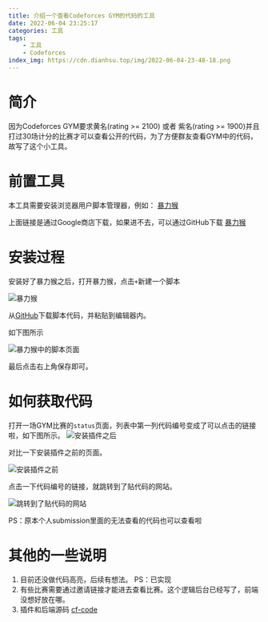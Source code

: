```yaml
---
title: 介绍一个查看Codeforces GYM的代码的工具
date: 2022-06-04 23:25:17
categories: 工具
tags:
    - 工具
    - Codeforces
index_img: https://cdn.dianhsu.top/img/2022-06-04-23-48-18.png
---
```


# 简介
因为Codeforces GYM要求黄名(rating >= 2100) 或者 紫名(rating >= 1900)并且打过30场计分的比赛才可以查看公开的代码，为了方便群友查看GYM中的代码，故写了这个小工具。

# 前置工具
本工具需要安装浏览器用户脚本管理器，例如： [暴力猴](https://chrome.google.com/webstore/detail/violent-monkey/jinjaccalgkegednnccohejagnlnfdag)

上面链接是通过Google商店下载，如果进不去，可以通过GitHub下载 [暴力猴](https://github.com/violentmonkey/violentmonkey/releases)

# 安装过程

安装好了暴力猴之后，打开暴力猴，点击`+`新建一个脚本

![暴力猴](https://cdn.dianhsu.top/img/2022-06-04-23-37-06.png)

从[GitHub](https://github.com/dianhsu/cf-code/blob/main/script.js)下载脚本代码，并粘贴到编辑器内。

如下图所示

![暴力猴中的脚本页面](https://cdn.dianhsu.top/img/2022-06-04-23-39-20.png)

最后点击右上角保存即可。

# 如何获取代码

打开一场GYM比赛的`status`页面，列表中第一列代码编号变成了可以点击的链接啦，如下图所示。
![安装插件之后](https://cdn.dianhsu.top/img/2022-06-06-12-52-37.png)

对比一下安装插件之前的页面。

![安装插件之前](https://cdn.dianhsu.top/img/2022-06-06-12-51-50.png)

点击一下代码编号的链接，就跳转到了贴代码的网站。

![跳转到了贴代码的网站](https://cdn.dianhsu.top/img/2022-06-04-23-44-21.png)

PS：原本个人submission里面的无法查看的代码也可以查看啦


# 其他的一些说明

1. 目前还没做代码高亮，后续有想法。 PS：已实现
2. 有些比赛需要通过邀请链接才能进去查看比赛。这个逻辑后台已经写了，前端没想好放在哪。
3. 插件和后端源码 [cf-code](https://github.com/dianhsu/cf-code)

